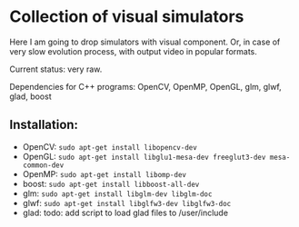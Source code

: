 # Collection of visual simulators

Here I am going to drop simulators with visual component. Or, in case of very slow evolution process, with output video in popular formats.

Current status: very raw.

Dependencies for C++ programs: OpenCV, OpenMP, OpenGL, glm, glwf, glad, boost

## Installation:
* OpenCV: `sudo apt-get install libopencv-dev`
* OpenGL: `sudo apt-get install libglu1-mesa-dev freeglut3-dev mesa-common-dev`
* OpenMP: `sudo apt-get install libomp-dev`
* boost: `sudo apt-get install libboost-all-dev`
* glm: `sudo apt-get install libglm-dev libglm-doc`
* glwf: `sudo apt-get install libglfw3-dev libglfw3-doc`
* glad: todo: add script to load glad files to /user/include